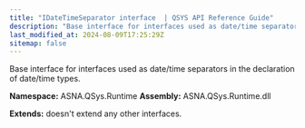 ```yaml
---
title: "IDateTimeSeparator interface  | QSYS API Reference Guide"
description: "Base interface for interfaces used as date/time separators in the declaration of date/time types. "
last_modified_at: 2024-08-09T17:25:29Z
sitemap: false
---
```


Base interface for interfaces used as date/time separators in the declaration of date/time types.

**Namespace:** ASNA.QSys.Runtime
**Assembly:** ASNA.QSys.Runtime.dll

**Extends:** doesn't extend any other interfaces.
<br>
<br>
